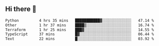 ## Hi there 👋

<!--
**whirlun/whirlun** is a ✨ _special_ ✨ repository because its `README.md` (this file) appears on your GitHub profile.

Here are some ideas to get you started:

- 🔭 I’m currently working on ...
- 🌱 I’m currently learning ...
- 👯 I’m looking to collaborate on ...
- 🤔 I’m looking for help with ...
- 💬 Ask me about ...
- 📫 How to reach me: ...
- 😄 Pronouns: ...
- ⚡ Fun fact: ...
-->
<!--START_SECTION:waka-->

```txt
Python         4 hrs 35 mins   ███████████▓░░░░░░░░░░░░░   47.14 %
Other          1 hr 37 mins    ████▒░░░░░░░░░░░░░░░░░░░░   16.74 %
Terraform      1 hr 25 mins    ███▓░░░░░░░░░░░░░░░░░░░░░   14.55 %
TypeScript     37 mins         █▓░░░░░░░░░░░░░░░░░░░░░░░   06.44 %
Text           22 mins         █░░░░░░░░░░░░░░░░░░░░░░░░   03.92 %
```

<!--END_SECTION:waka-->
